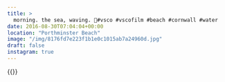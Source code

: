 ```yaml
---
title: >
  morning. the sea, waving. 🌊#vsco #vscofilm #beach #cornwall #water
date: 2016-08-30T07:04:04+00:00
location: "Porthminster Beach"
image: "/img/8176fd7e223f1b1e0c1015ab7a24960d.jpg"
draft: false
instagram: true
---
```


{{<photo src="/img/8176fd7e223f1b1e0c1015ab7a24960d.jpg">}}
